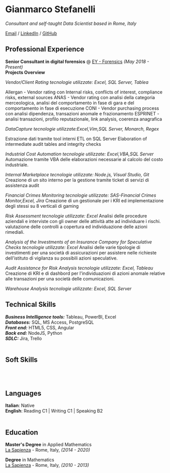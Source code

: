 # Gianmarco Stefanelli

_Consultant and self-taught Data Scientist based in Rome, Italy_ <br>

[Email](mailto:gianmarco.stefanelli@hotmail.it) / [LinkedIn](https://www.linkedin.com/in/gianmarco-stefanelli/) / [GitHub](https://github.com/Bayesianphoenix/)

## Professional Experience

**Senior Consultant in digital forensics** @ [EY - Forensics](https://www.ey.com/en_it/forensic-integrity-services) _(May 2018 - Present)_ <br>
**Projects Overview**

*Vendor/Client Rating*
_tecnologie utilizzate: Excel, SQL Server, Tablea_

Allergan - Vendor rating con Internal risks, conflicts of interest, compliance risks, external sources
ANAS - Vendor rating con analisi della categoria merceologica, analisi del comportamento in fase di gara e del comportamento in fase di esecuzione
CONI - Vendor purchasing process con analisi dipendenza, transazioni anomale e frazionamento 
ESPRINET - analisi transazioni, profilo reputazionale, link analysis, coerenza anagrafica


*DataCapture*
_tecnologie utilizzate:Excel,Vim,SQL Server, Monarch, Regex_

Estrazione dati tramite tool interni
ETL on SQL Server
Elaboration of intermediate audit tables and integrity checks

*Industrial Cost Automation*
_tecnologie utilizzate: Excel,VBA,SQL Server_
Automazione tramite VBA delle elaborazioni necessarie al calcolo del costo industriale.


*Internal Marketplace*
_tecnologie utilizzate: Node.js, Visual Studio, Git_
Creazione di un sito interno per la gestione tramite ticket di servizi di assistenza audit


*Financial Crimes Monitoring*
_tecnologie utilizzate: SAS-Financial Crimes Monitor,Excel, Jira_
Creazione di un gestionale per i KRI ed implementazione degli stessi su 8 verticali di gaming

*Risk Assessment*
_tecnologie utilizzate: Excel_
Analisi delle procedure aziendali e interviste con gli owner delle attività atte ad individuare i rischi.
valutazione delle controlli a copertura ed individuazione delle azioni rimediali.

*Analysis of the Investments of an Insurance Company for Speculative Checks*
_tecnologie utilizzate: Excel_
Analisi delle varie tipologie di investimenti per una società di assicurazioni per assistere nelle richieste dell'istituto di vigilanza su possibili azioni speculative.

*Audit Assistance for Risk Analysis*
_tecnologie utilizzate: Excel, Tableau_
Creazione di KRI e di dashbord per l'individuazioni di azioni anomale relative alle transazioni per una società delle comunicazioni.


*Warehouse Analysis*
_tecnologie utilizzate: Excel, SQL Server_


## Technical Skills


_**Business Intelligence tools:**_ Tableau, PowerBI, Excel <br>
_**Databases:**_ SQL, MS Access, PostgreSQL <br>
_**Front end:**_ HTML5, CSS, Angular <br>
_**Back end:**_ NodeJS, Python <br>
_**SDLC:**_ Jira, Trello
  <br><br>
  
  
## Soft Skills



  <br><br>

## Languages

**Italian**: Native <br>
**English**: Reading C1 | Writing C1 | Speaking B2
<br><br>

## Education

**Master's Degree** in Applied Mathematics<br>
[La Sapienza](https://www.uniroma1.it/) - Rome, Italy,  _(2014 - 2020)_

**Degree** in Mathematics<br>
[La Sapienza](https://www.uniroma1.it/) - Rome, Italy,  _(2010 - 2013)_
